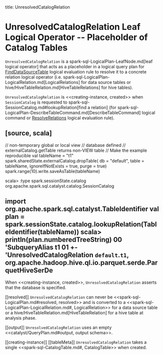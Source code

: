 title: UnresolvedCatalogRelation

# UnresolvedCatalogRelation Leaf Logical Operator -- Placeholder of Catalog Tables

`UnresolvedCatalogRelation` is a spark-sql-LogicalPlan-LeafNode.md[leaf logical operator] that acts as a placeholder in a logical query plan for [FindDataSourceTable](../logical-analysis-rules/FindDataSourceTable.md) logical evaluation rule to resolve it to a concrete relation logical operator (i.e. spark-sql-LogicalPlan-LogicalRelation.md[LogicalRelations] for data source tables or hive/HiveTableRelation.md[HiveTableRelations] for hive tables).

`UnresolvedCatalogRelation` is <<creating-instance, created>> when `SessionCatalog` is requested to spark-sql-SessionCatalog.md#lookupRelation[find a relation] (for spark-sql-LogicalPlan-DescribeTableCommand.md[DescribeTableCommand] logical command or [ResolveRelations](../logical-analysis-rules/ResolveRelations.md) logical evaluation rule).

[source, scala]
----
// non-temporary global or local view
// database defined
// externalCatalog.getTable returns non-VIEW table
// Make the example reproducible
val tableName = "t1"
spark.sharedState.externalCatalog.dropTable(
  db = "default",
  table = tableName,
  ignoreIfNotExists = true,
  purge = true)
spark.range(10).write.saveAsTable(tableName)

scala> :type spark.sessionState.catalog
org.apache.spark.sql.catalyst.catalog.SessionCatalog

import org.apache.spark.sql.catalyst.TableIdentifier
val plan = spark.sessionState.catalog.lookupRelation(TableIdentifier(tableName))
scala> println(plan.numberedTreeString)
00 'SubqueryAlias t1
01 +- 'UnresolvedCatalogRelation `default`.`t1`, org.apache.hadoop.hive.ql.io.parquet.serde.ParquetHiveSerDe
----

When <<creating-instance, created>>, `UnresolvedCatalogRelation` asserts that the database is specified.

[[resolved]]
`UnresolvedCatalogRelation` can never be <<spark-sql-LogicalPlan.md#resolved, resolved>> and is converted to a <<spark-sql-LogicalPlan-LogicalRelation.md#, LogicalRelation>> for a data source table or a hive/HiveTableRelation.md[HiveTableRelation] for a hive table at analysis phase.

[[output]]
`UnresolvedCatalogRelation` uses an empty <<catalyst/QueryPlan.md#output, output schema>>.

[[creating-instance]]
[[tableMeta]]
`UnresolvedCatalogRelation` takes a single <<spark-sql-CatalogTable.md#, CatalogTable>> when created.
